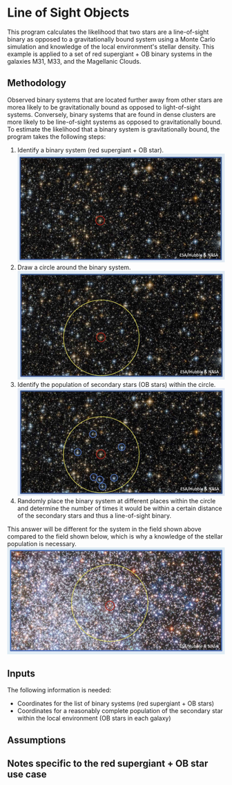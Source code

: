 # Line of Sight Objects

This program calculates the likelihood that two stars are a line-of-sight binary as opposed to a gravitationally bound system using a Monte Carlo simulation and knowledge of the local environment's stellar density. This example is applied to a set of red supergiant + OB binary systems in the galaxies M31, M33, and the Magellanic Clouds.

## Methodology
Observed binary systems that are located further away from other stars are morea likely to be gravitationally bound as opposed to light-of-sight systems. Conversely, binary systems that are found in dense clusters are more likely to be line-of-sight systems as opposed to gravitationally bound. To estimate the likelihood that a binary system is gravitationally bound, the program takes the following steps:
1) Identify a binary system (red supergiant + OB star).
![Step1](images/Step1.jpg)
2) Draw a circle around the binary system.
![Step2](images/Step2.jpg)
3) Identify the population of secondary stars (OB stars) within the circle.
![Step3](images/Step3.jpg)
4) Randomly place the binary system at different places within the circle and determine the number of times it would be within a certain distance of the secondary stars and thus a line-of-sight binary.

This answer will be different for the system in the field shown above compared to the field shown below, which is why a knowledge of the stellar population is necessary.
![Step4](images/Step4.jpg)

## Inputs
The following information is needed:
- Coordinates for the list of binary systems (red supergiant + OB stars)
- Coordinates for a reasonably complete population of the secondary star within the local environment (OB stars in each galaxy)

## Assumptions

## Notes specific to the red supergiant + OB star use case
